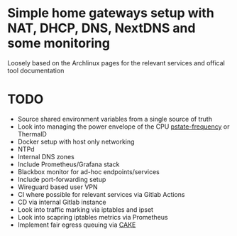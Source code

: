# Simple home gateways setup with NAT, DHCP, DNS, NextDNS and some monitoring

Loosely based on the Archlinux pages for the relevant services and offical tool documentation

# TODO
- Source shared environment variables from a single source of truth
- Look into managing the power envelope of the CPU [pstate-frequency](https://github.com/pyamsoft/pstate-frequency) or ThermalD
- Docker setup with host only networking
- NTPd
- Internal DNS zones
- Include Prometheus/Grafana stack
- Blackbox monitor for ad-hoc endpoints/services
- Include port-forwarding setup
- Wireguard based user VPN
- CI where possible for relevant services via Gitlab Actions
- CD via internal Gitlab instance
- Look into traffic marking via iptables and ipset
- Look into scapring iptables metrics via Prometheus
- Implement fair egress queuing via [CAKE](https://wiki.gentoo.org/wiki/User:0xdc/Drafts/Cake)
